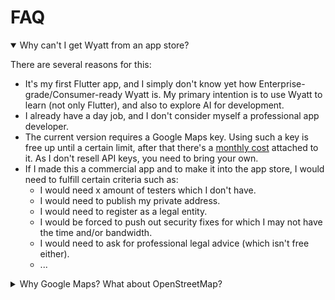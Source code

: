 # FAQ

<details open>
<summary>Why can't I get Wyatt from an app store?</summary>

There are several reasons for this:
- It's my first Flutter app, and I simply don't know yet how Enterprise-grade/Consumer-ready Wyatt is. My primary intention is to use Wyatt to learn (not only Flutter), and also to explore AI for development.
- I already have a day job, and I don't consider myself a professional app developer.
- The current version requires a Google Maps key. Using such a key is free up until a certain limit, after that there's a [monthly cost](https://mapsplatform.google.com/pricing/) attached to it. As I don't resell API keys, you need to bring your own.
- If I made this a commercial app and to make it into the app store, I would need to fulfill certain criteria such as:
  - I would need x amount of testers which I don't have.
  - I would need to publish my private address.
  - I would need to register as a legal entity.
  - I would be forced to push out security fixes for which I may not have the time and/or bandwidth.
  - I would need to ask for professional legal advice (which isn't free either).
  - ...

</details>

<details>
<summary>Why Google Maps? What about OpenStreetMap?</summary>

In my current day job, I use Google Cloud Platform. A lot. Google Maps is simply the current de facto standard for maps. Hence, the obvious choice for me.
An OpenStreetMap flavor is on the backlog, but not necessarily (high) on my list...
</details>
